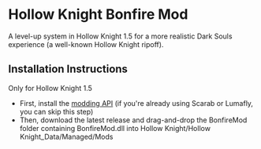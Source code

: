 # Hollow Knight Bonfire Mod

A level-up system in Hollow Knight 1.5 for a more realistic Dark Souls experience (a well-known Hollow Knight ripoff).

## Installation Instructions

Only for Hollow Knight 1.5
+ First, install the [modding API](https://github.com/hk-modding/api) (if you're already using Scarab or Lumafly, you can skip this step)
+ Then, download the latest release and drag-and-drop the BonfireMod folder containing BonfireMod.dll into Hollow Knight/Hollow Knight_Data/Managed/Mods
